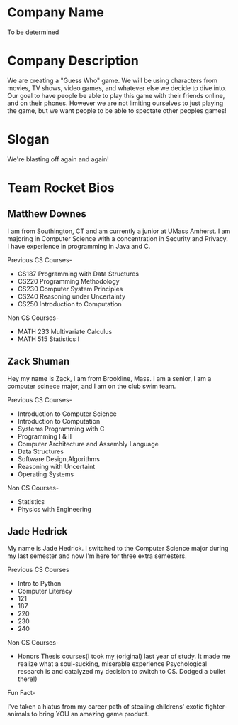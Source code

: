 Company Name
============

To be determined

Company Description
===================

We are creating a "Guess Who" game. 
We will be using characters from movies, TV shows, video games, and whatever else we decide to dive into. 
Our goal to have people be able to play this game with their friends online, and on their phones. 
However we are not limiting ourselves to just playing the game, 
but we want people to be able to spectate other peoples games!

Slogan
======

We're blasting off again and again!


Team Rocket Bios
================

Matthew Downes
--------------

I am from Southington, CT and am currently a junior at UMass Amherst. I am majoring in Computer Science with a concentration in Security and Privacy. I have experience in programming in Java and C.

Previous CS Courses-
  - CS187 Programming with Data Structures
  - CS220 Programming Methodology
  - CS230 Computer System Principles
  - CS240 Reasoning under Uncertainty 
  - CS250 Introduction to Computation

Non CS Courses-
  - MATH 233 Multivariate Calculus
  - MATH 515 Statistics I

Zack Shuman
-----------

Hey my name is Zack, I am from Brookline, Mass. I am a senior, I am a computer scinece major, and I am on the club swim team.

Previous CS Courses-
  -  Introduction to Computer Science 
  -  Introduction to Computation
  -  Systems Programming with C
  -  Programming I & II
  -  Computer Architecture and Assembly Language
  -  Data Structures
  -  Software Design,Algorithms
  -  Reasoning with Uncertaint  
  -  Operating Systems

Non CS Courses-
  - Statistics 
  - Physics with Engineering

Jade Hedrick
-------------

My name is Jade Hedrick. I switched to the Computer Science major during my last semester and now I'm here for three extra semesters.

Previous CS Courses
  - Intro to Python
  - Computer Literacy
  - 121
  - 187 
  - 220 
  - 230 
  - 240

Non CS Courses- 
  - Honors Thesis courses(I took my (original) last year of study. It made me realize what a soul-sucking, miserable experience Psychological research is and catalyzed my decision to switch to CS. Dodged a bullet there!)

Fun Fact-

I've taken a hiatus from my career path of stealing childrens' exotic fighter-animals to bring YOU an amazing game product.
